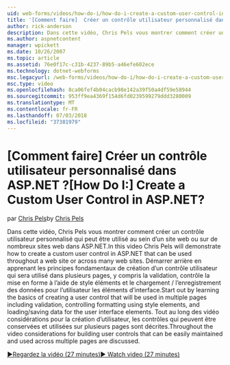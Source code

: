 ```yaml
---
uid: web-forms/videos/how-do-i/how-do-i-create-a-custom-user-control-in-aspnet
title: '[Comment faire]  Créer un contrôle utilisateur personnalisé dans ASP.NET ? | Microsoft Docs'
author: rick-anderson
description: Dans cette vidéo, Chris Pels vous montrer comment créer un contrôle utilisateur personnalisé qui peut être utilisé au sein d’un site web ou sur de nombreux sites web dans ASP.NET. STA....
ms.author: aspnetcontent
manager: wpickett
ms.date: 10/26/2007
ms.topic: article
ms.assetid: 76e0f17c-c31b-4237-89b5-a46efe602ece
ms.technology: dotnet-webforms
msc.legacyurl: /web-forms/videos/how-do-i/how-do-i-create-a-custom-user-control-in-aspnet
msc.type: video
ms.openlocfilehash: 8ca06fef4b04cacb98e142a39f50a4df59e58944
ms.sourcegitcommit: 953ff9ea4369f154d6fd0239599279ddd3280009
ms.translationtype: MT
ms.contentlocale: fr-FR
ms.lasthandoff: 07/03/2018
ms.locfileid: "37381979"
---
```

<a name="how-do-i--create-a-custom-user-control-in-aspnet"></a><span data-ttu-id="c7eac-105">[Comment faire]  Créer un contrôle utilisateur personnalisé dans ASP.NET ?</span><span class="sxs-lookup"><span data-stu-id="c7eac-105">[How Do I:]  Create a Custom User Control in ASP.NET?</span></span>
====================
<span data-ttu-id="c7eac-106">par [Chris Pels](https://twitter.com/chrispels)</span><span class="sxs-lookup"><span data-stu-id="c7eac-106">by [Chris Pels](https://twitter.com/chrispels)</span></span>

<span data-ttu-id="c7eac-107">Dans cette vidéo, Chris Pels vous montrer comment créer un contrôle utilisateur personnalisé qui peut être utilisé au sein d’un site web ou sur de nombreux sites web dans ASP.NET.</span><span class="sxs-lookup"><span data-stu-id="c7eac-107">In this video Chris Pels will demonstrate how to create a custom user control in ASP.NET that can be used throughout a web site or across many web sites.</span></span> <span data-ttu-id="c7eac-108">Démarrer arrière en apprenant les principes fondamentaux de création d’un contrôle utilisateur qui sera utilisé dans plusieurs pages, y compris la validation, contrôle la mise en forme à l’aide de style éléments et le chargement / l’enregistrement des données pour l’utilisateur les éléments d’interface.</span><span class="sxs-lookup"><span data-stu-id="c7eac-108">Start out by learning the basics of creating a user control that will be used in multiple pages including validation, controlling formatting using style elements, and loading/saving data for the user interface elements.</span></span> <span data-ttu-id="c7eac-109">Tout au long des vidéo considérations pour la création d’utilisateur, les contrôles qui peuvent être conservées et utilisées sur plusieurs pages sont décrites.</span><span class="sxs-lookup"><span data-stu-id="c7eac-109">Throughout the video considerations for building user controls that can be easily maintained and used across multiple pages are discussed.</span></span>

[<span data-ttu-id="c7eac-110">&#9654;Regardez la vidéo (27 minutes)</span><span class="sxs-lookup"><span data-stu-id="c7eac-110">&#9654; Watch video (27 minutes)</span></span>](https://channel9.msdn.com/Blogs/ASP-NET-Site-Videos/how-do-i-create-a-custom-user-control-in-aspnet)
